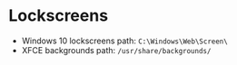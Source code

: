# Lockscreens

* Windows 10 lockscreens path: `C:\Windows\Web\Screen\`
* XFCE backgrounds path: `/usr/share/backgrounds/`
